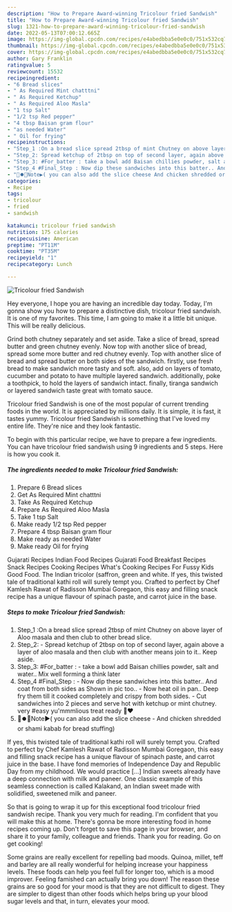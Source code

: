 ```yaml
---
description: "How to Prepare Award-winning Tricolour fried Sandwish"
title: "How to Prepare Award-winning Tricolour fried Sandwish"
slug: 1321-how-to-prepare-award-winning-tricolour-fried-sandwish
date: 2022-05-13T07:00:12.665Z
image: https://img-global.cpcdn.com/recipes/e4abedbba5e0e0c0/751x532cq70/tricolour-fried-sandwish-recipe-main-photo.jpg
thumbnail: https://img-global.cpcdn.com/recipes/e4abedbba5e0e0c0/751x532cq70/tricolour-fried-sandwish-recipe-main-photo.jpg
cover: https://img-global.cpcdn.com/recipes/e4abedbba5e0e0c0/751x532cq70/tricolour-fried-sandwish-recipe-main-photo.jpg
author: Gary Franklin
ratingvalue: 5
reviewcount: 15532
recipeingredient:
- "6 Bread slices"
- " As Required Mint chatttni"
- " As Required Ketchup"
- " As Required Aloo Masla"
- "1 tsp Salt"
- "1/2 tsp Red pepper"
- "4 tbsp Baisan gram flour"
- "as needed Water"
- " Oil for frying"
recipeinstructions:
- "Step_1 :On a bread slice spread 2tbsp of mint Chutney on above layer of Aloo masala and then club to other bread slice."
- "Step_2: Spread ketchup of 2tbsp on top of second layer, again above a layer of aloo masala and then club with another means join to it.. Keep aside."
- "Step_3: #For_batter : take a bowl add Baisan chillies powder, salt and water.. Mix well forming a think later"
- "Step_4 #Final_Step : Now dip these sandwiches into this batter.. And coat from both sides as Shown in pic too.. Now heat oil in pan.. Deep fry them till it cooked completely and crispy from both sides.  Cut sandwiches into 2 pieces and serve hot with ketchup or mint chutney.  very #easy yu&#39;mmmlious treat ready 💖❤️"
- "💖⏺️💖Note▶️( you can also add the slice cheese And chicken shredded or shami kabab for bread stuffing)"
categories:
- Recipe
tags:
- tricolour
- fried
- sandwish

katakunci: tricolour fried sandwish 
nutrition: 175 calories
recipecuisine: American
preptime: "PT11M"
cooktime: "PT35M"
recipeyield: "1"
recipecategory: Lunch

---
```



![Tricolour fried Sandwish](https://img-global.cpcdn.com/recipes/e4abedbba5e0e0c0/751x532cq70/tricolour-fried-sandwish-recipe-main-photo.jpg)

Hey everyone, I hope you are having an incredible day today. Today, I'm gonna show you how to prepare a distinctive dish, tricolour fried sandwish. It is one of my favorites. This time, I am going to make it a little bit unique. This will be really delicious.

Grind both chutney separately and set aside. Take a slice of bread, spread butter and green chutney evenly. Now top with another slice of bread, spread some more butter and red chutney evenly. Top with another slice of bread and spread butter on both sides of the sandwich. firstly, use fresh bread to make sandwich more tasty and soft. also, add on layers of tomato, cucumber and potato to have multiple layered sandwich. additionally, poke a toothpick, to hold the layers of sandwich intact. finally, tiranga sandwich or layered sandwich taste great with tomato sauce.

Tricolour fried Sandwish is one of the most popular of current trending foods in the world. It is appreciated by millions daily. It is simple, it is fast, it tastes yummy. Tricolour fried Sandwish is something that I've loved my entire life. They're nice and they look fantastic.


To begin with this particular recipe, we have to prepare a few ingredients. You can have tricolour fried sandwish using 9 ingredients and 5 steps. Here is how you cook it.

<!--inarticleads1-->

##### The ingredients needed to make Tricolour fried Sandwish:

1. Prepare 6 Bread slices
1. Get  As Required Mint chatttni
1. Take  As Required Ketchup
1. Prepare  As Required Aloo Masla
1. Take 1 tsp Salt
1. Make ready 1/2 tsp Red pepper
1. Prepare 4 tbsp Baisan gram flour
1. Make ready as needed Water
1. Make ready  Oil for frying


Gujarati Recipes Indian Food Recipes Gujarati Food Breakfast Recipes Snack Recipes Cooking Recipes What&#39;s Cooking Recipes For Fussy Kids Good Food. The Indian tricolor (saffron, green and white. If yes, this twisted tale of traditional kathi roll will surely tempt you. Crafted to perfect by Chef Kamlesh Rawat of Radisson Mumbai Goregaon, this easy and filling snack recipe has a unique flavour of spinach paste, and carrot juice in the base. 

<!--inarticleads2-->

##### Steps to make Tricolour fried Sandwish:

1. Step_1 :On a bread slice spread 2tbsp of mint Chutney on above layer of Aloo masala and then club to other bread slice.
1. Step_2: - Spread ketchup of 2tbsp on top of second layer, again above a layer of aloo masala and then club with another means join to it.. Keep aside.
1. Step_3: #For_batter : - take a bowl add Baisan chillies powder, salt and water.. Mix well forming a think later
1. Step_4 #Final_Step : - Now dip these sandwiches into this batter.. And coat from both sides as Shown in pic too.. - Now heat oil in pan.. Deep fry them till it cooked completely and crispy from both sides.  - Cut sandwiches into 2 pieces and serve hot with ketchup or mint chutney.  very #easy yu&#39;mmmlious treat ready 💖❤️
1. 💖⏺️💖Note▶️( you can also add the slice cheese - And chicken shredded or shami kabab for bread stuffing)


If yes, this twisted tale of traditional kathi roll will surely tempt you. Crafted to perfect by Chef Kamlesh Rawat of Radisson Mumbai Goregaon, this easy and filling snack recipe has a unique flavour of spinach paste, and carrot juice in the base. I have fond memories of Independence Day and Republic Day from my childhood. We would practice […] Indian sweets already have a deep connection with milk and paneer. One classic example of this seamless connection is called Kalakand, an Indian sweet made with solidified, sweetened milk and paneer. 

So that is going to wrap it up for this exceptional food tricolour fried sandwish recipe. Thank you very much for reading. I'm confident that you will make this at home. There's gonna be more interesting food in home recipes coming up. Don't forget to save this page in your browser, and share it to your family, colleague and friends. Thank you for reading. Go on get cooking!

Some grains are really excellent for repelling bad moods. Quinoa, millet, teff and barley are all really wonderful for helping increase your happiness levels. These foods can help you feel full for longer too, which is a mood improver. Feeling famished can actually bring you down! The reason these grains are so good for your mood is that they are not difficult to digest. They are simpler to digest than other foods which helps bring up your blood sugar levels and that, in turn, elevates your mood.
